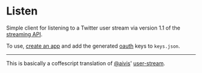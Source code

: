 # Listen

Simple client for listening to a Twitter user stream via version 1.1 of the
[streaming API](https://dev.twitter.com/docs/streaming-apis/streams/user).

To use, [create an app](https://dev.twitter.com/apps) and add the generated [oauth](http://en.wikipedia.org/wiki/OAuth) keys to `keys.json`.

---

This is basically a coffescript translation of [@aivis](https://github.com/aivis)' [user-stream](https://github.com/aivis/user-stream).
